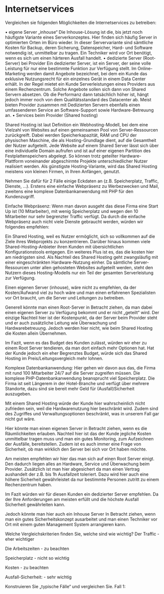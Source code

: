 # Internetservices

Vergleichen sie folgenden Möglichkeiten die Internetservices zu betreiben: 

• eigene Server „inhouse“ 
Die Inhouse-Lösung ist die, bis jetzt noch häufigste Variante eines Serverkonzeptes. Hier finden sich häufig Server in optimierten Orten im Büro wieder. In dieser Servervariante sind sämtliche Kosten für Backup, deren Sicherung, Datenspeicher, Hard- und Software notwendig ist, unmittelbar zu tragen. Ein Techniker wird vor Ort benötigt, wenn es sich um einen härteren Ausfall handelt. 
• dedizierte Server (Root-Server) bei Provider 
Ein dedizierter Server, ist ein Server, der seine volle Leistung für nur eine bestimmte Funktion zur Verfügung stellt. Im Online-Marketing werden damit Angebote bezeichnet, bei dem ein Kunde das exklusive Nutzungsrecht für ein einzelnes Gerät in einem Data Center erhält. In der Regel mietet ein Kunde Serverleistungen eines Providers aus einem Rechenzentrum. 
Solche Angebote sollen sich dann von Shared Servern absetzen. Ob die Performanz dann tatsächlich höher ist, hängt jedoch immer noch von dem Qualitätsstandard des Datacenter ab. Meist bieten Provider zusammen mit Dedizierten Servern ebenfalls einen umfassenderen Service an Software-Support sowie Hardware-Betreuung an. 
• Services beim Provider (Shared hosting) 

Shared Hosting ist laut Definition ein Webhosting-Modell, bei dem eine Vielzahl von Websites auf einen gemeinsamen Pool von Server-Ressourcen zurückgreift. Dabei werden Speicherkapazität, RAM und CPU der physischen Maschine, die als Hosting-Grundlage dient, auf die Gesamtheit der Nutzer aufgeteilt. Jede Website auf einem Shared Server lässt sich über eine individuelle Domain aufrufen und ist auf einer eigenen Partition des Festplattenspeichers abgelegt. So können trotz geteilter Hardware-Plattform voneinander abgeschirmte Projekte unterschiedlicher Nutzer realisiert werden. Als günstigste Hosting-Variante, wird das Shared Hosting meistens von kleinen Firmen, in Ihren Anfängen, genutzt. 


Nehmen Sie dafür für 2 Fälle einige Eckdaten an (z.B. Speicherplatz, Traffic, Dienste, …). 
Erstens eine einfache Webpräsenz zu Werbezwecken und Mail, zweitens eine komplexe 
Datenbankanwendung mit PHP für den Kundenzugriff.  

Einfache Webpräsenz: 
Wenn man davon ausgeht das diese Firma eine Start Up ist (10 Mitarbeiter), mit wenig Speicherplatz und wegen den 10 Mitarbeiter nur sehr begrenzter Traffic verfügt. Da durch die einfache Webpräsenz auch nicht viele Dienste gebraucht werden, würden wir folgendes empfehlen: 

Ein Shared Hosting, weil es Nutzer ermöglicht, sich so vollkommen auf die Ziele ihres Webprojekts zu konzentrieren. Darüber hinaus kommen viele Shared-Hosting-Anbieter ihren Kunden mit übersichtlichen Konfigurationstools entgegen. Ein weiteres Plus ist es, das die kosten hier am niedrigsten sind. Als Nachteil des Shared Hosting geht zwangsläufig mit einer eingeschränkten Hardware-Nutzung einher. Da sämtliche Server-Ressourcen unter allen gehosteten Websites aufgeteilt werden, steht den Nutzern dieses Hosting-Modells nur ein Teil der gesamten Serverleistung zur Verfügung. 

Einen eigenen Server (inhouse), wäre nicht zu empfehlen, da der Kosten/Aufwand viel zu hoch wäre und man einen erfahrenen Spezialisten vor Ort braucht, um die Server und Leitungen zu betreiben. 
 
Generell könnte man einen Root-Server in Betracht ziehen, da man dabei einen eigenen Server zu Verfügung bekommt und er nicht „geteilt“ wird. Der einzige Nachteil hier ist der Kostenpunkt, da der Server beim Provider steht und er auch zusätzliche Leitung wie Überwachung und Hardwarebetreuung. Jedoch werden hier nicht, wie beim Shared Hosting die Kosten allein Übernehmen. 

Im Fazit, wenn es das Budget des Kunden zulässt, würden wir eher zu einem Root Server tendieren, da man dort einfach mehr Optionen hat. Hat der Kunde jedoch ein eher Begrenztes Budget, würde sich das Shared Hosting im Preis/Leitungsvergleich mehr lohnen. 


Komplexe Datenbankanwendung: 
Hier gehen wir davon aus das, die Firma mit rund 100 Mitarbeiter 24/7 auf die Server zugreifen müssen. Die komplexe PHP-Datenbankanwendung beansprucht viel Speicherplatz. Die Firma ist seit Längerem in der Hotel-Branche und verfügt über mehrere Standorte, dazu sind sie bereit mehr Geld für (Ausfall)Sicherheit auszugeben. 

Mit einem Shared Hosting würde der Kunde hier wahrscheinlich nicht zufrieden sein, weil die Hardwarenutzung hier beschränkt wird. Zudem sind des Zugriffes und Verwaltungsoptionen beschränkt, was in unserem Fall gar nicht gut wäre. 

Hier könnte man einen eigenen Server in Betracht ziehen, wenn es die Räumlichkeiten erlauben. Nachteil hier ist das der Kunde jegliche Kosten unmittelbar tragen muss und man ein gutes Monitoring, zum Aufzeichnen der Ausfälle, bereitstellen. Zudem ist es auch immer eine Frage von Sicherheit, ob man wirklich den Server bei sich vor Ort haben möchte. 

Am meisten empfehlen wir hier das man sich auf einen Root Server einigt. Den dadurch liegen alles an Hardware, Service und Überwachung beim Provider. Zusätzlich ist man hier abgesichert da man einen Vertrag aushandelt der z.B. bis 1h Ausfallzeit toleriert. Dazu wird hier auch eine höhere Sicherheit gewährleistet da nur bestimmte Personen zutritt zu einem Rechenzentrum haben. 

Im Fazit würden wir für diesen Kunden ein dedizierter Server empfehlen. Da der Ihre Anforderungen am meisten erfüllt und die höchste Ausfall Sicherheit gewährleiten kann. 

Jedoch könnte man hier auch ein Inhouse Server In Betracht ziehen, wenn man ein gutes Sicherheitskonzept ausarbeitet und man einen Techniker vor Ort mit einem guten Management System arrangieren kann. 

Welche Vergleichskriterien finden Sie, welche sind wie wichtig? 
Der Traffic		-	eher wichtiger 

Die Arbeitszeiten	-	zu beachten

Speicherplatz		-	nicht so wichtig 

Kosten			-	zu beachten

Ausfall-Sicherheit:	-	sehr wichtig


Konstruieren Sie „typische Fälle“ und vergleichen Sie.
Fall 1: 
